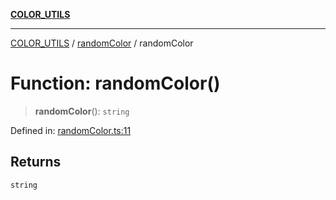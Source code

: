 [**COLOR_UTILS**](../../README.md)

***

[COLOR_UTILS](../../README.md) / [randomColor](../README.md) / randomColor

# Function: randomColor()

> **randomColor**(): `string`

Defined in: [randomColor.ts:11](https://github.com/dailker/everyutil/blob/0ec5ce08552e5059ec58e2975404aeb74a6202b1/src/color/randomColor.ts#L11)

## Returns

`string`
